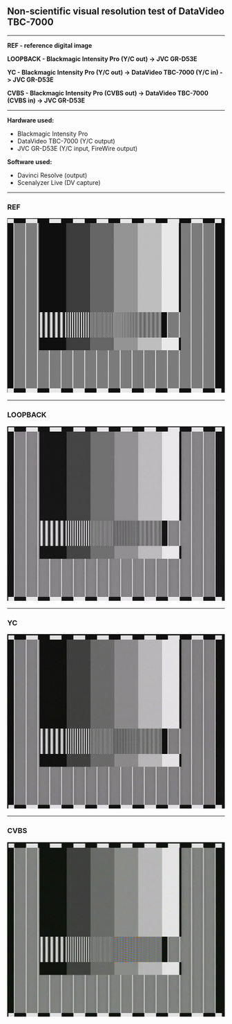 ## Non-scientific visual resolution test of DataVideo TBC-7000

<hr>

**REF - reference digital image**

**LOOPBACK - Blackmagic Intensity Pro (Y/C out) -> JVC GR-D53E**

**YC - Blackmagic Intensity Pro (Y/C out) -> DataVideo TBC-7000 (Y/C in) -> JVC GR-D53E**

**CVBS - Blackmagic Intensity Pro (CVBS out) -> DataVideo TBC-7000 (CVBS in) -> JVC GR-D53E**

<hr>

**Hardware used:**
* Blackmagic Intensity Pro
* DataVideo TBC-7000 (Y/C output)
* JVC GR-D53E (Y/C input, FireWire output)

**Software used:**
* Davinci Resolve (output)
* Scenalyzer Live (DV capture)

<hr>

### REF 
![](REF.jpg)

<hr>

### LOOPBACK
![](LOOPBACK.jpg)

<hr>

### YC
![](YC.jpg)

<hr>

### CVBS
![](CVBS.jpg)


